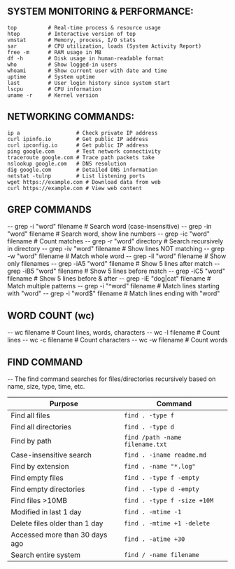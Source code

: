  SYSTEM MONITORING & PERFORMANCE:
 ---------------------------------


    top          # Real-time process & resource usage
    htop         # Interactive version of top
    vmstat       # Memory, process, I/O stats
    sar          # CPU utilization, loads (System Activity Report)
    free -m      # RAM usage in MB
    df -h        # Disk usage in human-readable format
    who          # Show logged-in users
    whoami       # Show current user with date and time
    uptime       # System uptime
    last         # User login history since system start
    lscpu        # CPU information
    uname -r     # Kernel version

NETWORKING COMMANDS:
-------------------

    ip a                  # Check private IP address
    curl ipinfo.io        # Get public IP address
    curl ipconfig.io      # Get public IP address
    ping google.com       # Test network connectivity
    traceroute google.com # Trace path packets take
    nslookup google.com   # DNS resolution
    dig google.com        # Detailed DNS information
    netstat -tulnp        # List listening ports
    wget https://example.com # Download data from web
    curl https://example.com # View web content

GREP COMMANDS
-------------

-- grep -i "word" filename       # Search word (case-insensitive)
-- grep -in "word" filename      # Search word, show line numbers
-- grep -ic "word" filename      # Count matches
-- grep -r "word" directory      # Search recursively in directory
-- grep -iv "word" filename      # Show lines NOT matching
-- grep -w "word" filename       # Match whole word
-- grep -il "word" filename      # Show only filenames
-- grep -iA5 "word" filename     # Show 5 lines after match
-- grep -iB5 "word" filename     # Show 5 lines before match
-- grep -iC5 "word" filename     # Show 5 lines before & after
-- grep -iE "dog|cat" filename   # Match multiple patterns
-- grep -i "^word" filename      # Match lines starting with "word"
-- grep -i "word$" filename      # Match lines ending with "word"


WORD COUNT (wc)
---------------
-- wc filename    # Count lines, words, characters
-- wc -l filename # Count lines
-- wc -c filename # Count characters
-- wc -w filename # Count words


FIND COMMAND
-------------

-- The find command searches for files/directories recursively based on name, size, type, time, etc.

| Purpose                        | Command                         |
| ------------------------------ | ------------------------------- |
| Find all files                 | `find . -type f`                |
| Find all directories           | `find . -type d`                |
| Find by path                   | `find /path -name filename.txt` |
| Case-insensitive search        | `find . -iname readme.md`       |
| Find by extension              | `find . -name "*.log"`          |
| Find empty files               | `find . -type f -empty`         |
| Find empty directories         | `find . -type d -empty`         |
| Find files >10MB               | `find . -type f -size +10M`     |
| Modified in last 1 day         | `find . -mtime -1`              |
| Delete files older than 1 day  | `find . -mtime +1 -delete`      |
| Accessed more than 30 days ago | `find . -atime +30`             |
| Search entire system           | `find / -name filename`         |
